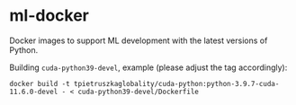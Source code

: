 # ml-docker
Docker images to support ML development with the latest versions of Python.

Building `cuda-python39-devel`, example (please adjust the tag accordingly):
```
docker build -t tpietruszkaglobality/cuda-python:python-3.9.7-cuda-11.6.0-devel - < cuda-python39-devel/Dockerfile
```